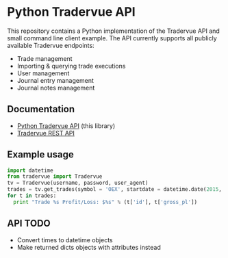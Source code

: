 # Python Tradervue API
This repository contains a Python implementation of the Tradervue API and small command line client example. The API currently supports all publicly available Tradervue endpoints:

   * Trade management
   * Importing & querying trade executions
   * User management
   * Journal entry management
   * Journal notes management

## Documentation

   * [Python Tradervue API](http://nall.github.io/py-tradervue/py-tradervue.html) (this library)
   * [Tradervue REST API](https://github.com/tradervue/api-docs)

## Example usage

```python
import datetime
from tradervue import Tradervue
tv = Tradervue(username, password, user_agent)
trades = tv.get_trades(symbol = 'OEX', startdate = datetime.date(2015, 9, 1))
for t in trades:
  print "Trade %s Profit/Loss: $%s" % (t['id'], t['gross_pl'])
```

## API TODO
   * Convert times to datetime objects
   * Make returned dicts objects with attributes instead
